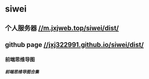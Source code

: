 <!--
 * @Description: 
 * @Author: jinxiaojian
 * @Email: jinxiaojian@youxin.com
 * @Date: 2020-01-13 16:02:31
 * @LastEditTime: 2021-04-25 17:39:30
 * @LastEditors: jinxiaojian
 -->
# siwei

##  个人服务器 [//m.jxjweb.top/siwei/dist/](//m.jxjweb.top/siwei/dist/)
##   github page [//jxj322991.github.io/siwei/dist/](//jxj322991.github.io/siwei/dist/)

### 前端思维导图 

##### 前端思维导图合集